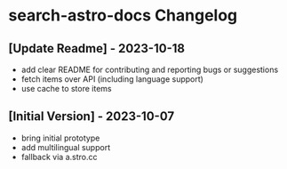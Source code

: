 # search-astro-docs Changelog

## [Update Readme] - 2023-10-18

- add clear README for contributing and reporting bugs or suggestions
- fetch items over API (including language support)
- use cache to store items

## [Initial Version] - 2023-10-07

- bring initial prototype
- add multilingual support
- fallback via a.stro.cc
